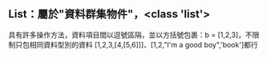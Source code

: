 List：屬於"資料群集物件"，<class 'list'>
-----------------------------------------
具有許多操作方法，資料項目間以逗號區隔，並以方括號包裹：b = [1,2,3]，不限制只包相同資料型別的資料
[1,2,3,[4,[5,6]]]、[1,2,"I'm a good boy",'book']都行


